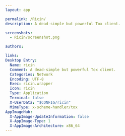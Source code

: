 ```yaml
---
layout: app

permalink: /Ricin/
description: A dead-simple but powerful Tox client.

screenshots:
  - Ricin/screenshot.png

authors:

links:
Desktop Entry:
  Name: ricin
  Comment: A dead-simple but powerful Tox client.
  Categories: Network
  Encoding: UTF-8
  Exec: ricin.wrapper
  Icon: ricin
  Type: Application
  Terminal: false
  X-UserData: "$CONFIG/ricin"
  MimeType: x-scheme-handler/tox
AppImageHub:
  X-AppImage-UpdateInformation: false
  X-AppImage-Type: 1
  X-AppImage-Architecture: x86_64
---
```

